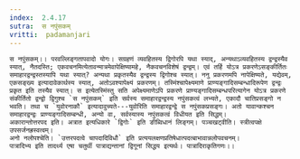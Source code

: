 ```yaml
---
index:  2.4.17
sutra:  स नपुंसकम्
vritti:  padamanjari
---
```


	स नपुंसकम्।। परवल्लिङ्गतापवादो योगः। सग्रहणं व्यवहितस्य द्विगोरपि यथा स्याद्, अन्यथाऽव्यवहितस्य द्वन्द्वस्यैव स्यात्, नैतदस्ति; एकवचनमित्येतावन्मात्रमेवापेक्षिष्यामहे, नैकवचनविशेषं द्वन्द्वम्। एवं तर्हि योऽत्र प्रकरणेऽसङ्कीर्तितः समाहारद्वन्द्वस्तस्यापि यथा स्यात्? अन्यथा प्रकृतस्यैव द्वन्द्वस्य द्विगोश्च स्यात्। ननु प्रकरणमपि नापेक्षिष्यते, यद्येवम्, एकसङ्ख्य इत्यादावेकार्थस्य स्यात्, अतोऽवश्यापेक्ष्यं प्रकरणम्। तस्मिंश्चापेक्ष्यमाणे प्राण्यङ्गादिसम्बन्धादिरूपेण द्वन्द्वः प्रकृत इति तस्यैव स्यात्। स इत्येतस्मिंस्तु सति अपेक्ष्यमाणेऽपि प्रकरणे प्राण्यङ्गादिसम्बन्धपरित्यागेन योऽत्र प्रकरणे संकीर्तितो द्वन्द्वो द्विगुश्च `स नपुंसकम्` इति सर्वस्य समाहारद्वन्द्वस्य नपुंसकत्वं लभ्यते, एकादौ चातिप्रसङ्गो न भवति। तथा च `युवोरनाकौ` इत्यादावुच्यते---युवोरिति समाहारद्वन्द्वे स नपुंसकप्रसङ्गः। अतो यावान्कश्चन समाहारद्वन्द्वः प्राण्यङ्गादिसम्बन्धी, अन्यो वा, सर्वस्यास्य नपुंसकत्वं विधीयत इति सिद्धम्।
	अकारान्तोत्तरपद इति। अत्रात इत्यधिकारे `द्विगोः` इति ङीब्विधानं लिङ्गम्। पञ्चखट्वीति। स्त्रीत्वपक्षे उपसर्जनह्रस्वत्वम्।
	अनो नलोपश्चेति। `उत्तरपदत्वे चापदादिविधौ` इति प्रत्ययलक्षणप्रतिषेधात्पदत्बाभावान्नलोपवचनम्।
	पात्रादिभ्य इति तादर्थ्य एषा चतुर्थी पात्राद्यन्तानां द्विगूनां सिद्धय इत्यर्थः। पात्रादिराकृतिगणः।।
